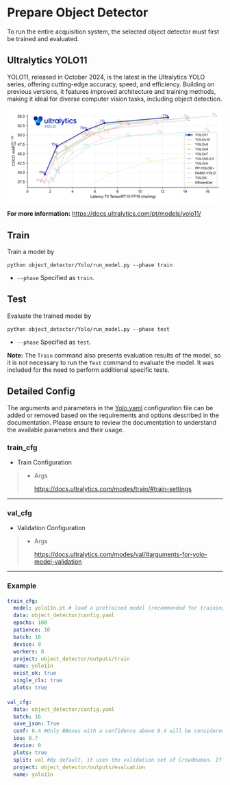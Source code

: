 # Prepare Object Detector
To run the entire acquisition system, the selected object detector must first be trained and evaluated.

## Ultralytics YOLO11
YOLO11, released in October 2024, is the latest in the Ultralytics YOLO series, offering cutting-edge accuracy, speed, and efficiency. Building on previous versions, it features improved architecture and training methods, making it ideal for diverse computer vision tasks, including object detection.

<div align="center"><img src="../assets/performance-comparison.png" width=1000 alt="yolo11"/></div>

**For more information:** https://docs.ultralytics.com/pt/models/yolo11/


## Train
Train a model by
  ```
  python object_detector/Yolo/run_model.py --phase train
  ```
- `--phase` Specified as `train`.

## Test
Evaluate the trained model by
  ```
  python object_detector/Yolo/run_model.py --phase test
  ```
- `--phase` Specified as `test`.

**Note:**
The `Train` command also presents evaluation results of the model, so it is not necessary to run the `Test` command to evaluate the model. It was included for the need to perform additional specific tests.


## Detailed Config
The arguments and parameters in the [Yolo.yaml](../object_detector/Yolo/Yolo.yaml) configuration file can be added or removed based on the requirements and options described in the documentation. Please ensure to review the documentation to understand the available parameters and their usage.

### train_cfg
* Train Configuration
>
>   * Args
>       
>       https://docs.ultralytics.com/modes/train/#train-settings
>       
----

### val_cfg
* Validation Configuration
>
>   * Args
>       
>       https://docs.ultralytics.com/modes/val/#arguments-for-yolo-model-validation
>       
----


### Example
```yaml
train_cfg:
  model: yolo11n.pt # load a pretrained model (recommended for training)
  data: object_detector/config.yaml
  epochs: 100
  patience: 10
  batch: 16
  device: 0
  workers: 8
  project: object_detector/outputs/train
  name: yolo11n
  exist_ok: true
  single_cls: true
  plots: true

val_cfg:
  data: object_detector/config.yaml
  batch: 16
  save_json: True
  conf: 0.4 #Only BBoxes with a confidence above 0.4 will be considered to evaluation
  iou: 0.7
  device: 0
  plots: true
  split: val #By default, it uses the validation set of CrowdHuman. If 'split: test' is specified, the evaluation is conducted on the CrowdHuman test set.
  project: object_detector/outputs/evaluation
  name: yolo11n
```